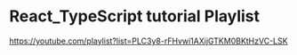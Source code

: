 # React_TypeScript tutorial Playlist
<a href="https://youtube.com/playlist?list=PLC3y8-rFHvwi1AXijGTKM0BKtHzVC-LSK">https://youtube.com/playlist?list=PLC3y8-rFHvwi1AXijGTKM0BKtHzVC-LSK</a>
